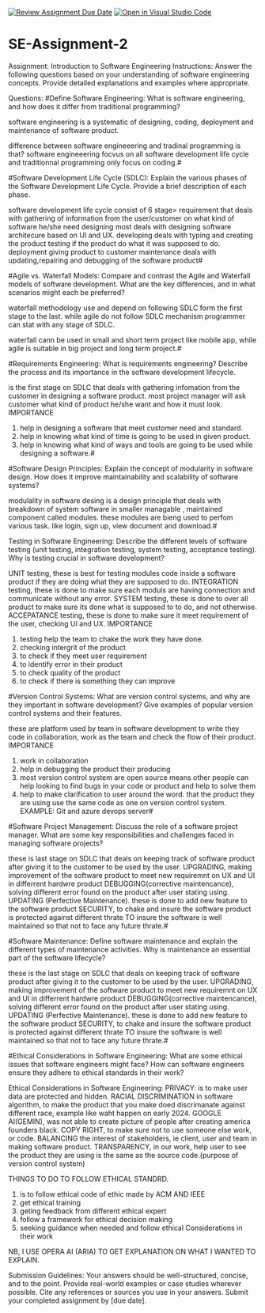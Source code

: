 [![Review Assignment Due Date](https://classroom.github.com/assets/deadline-readme-button-24ddc0f5d75046c5622901739e7c5dd533143b0c8e959d652212380cedb1ea36.svg)](https://classroom.github.com/a/-ucQIGTc)
[![Open in Visual Studio Code](https://classroom.github.com/assets/open-in-vscode-718a45dd9cf7e7f842a935f5ebbe5719a5e09af4491e668f4dbf3b35d5cca122.svg)](https://classroom.github.com/online_ide?assignment_repo_id=15245498&assignment_repo_type=AssignmentRepo)
# SE-Assignment-2
Assignment: Introduction to Software Engineering
Instructions:
Answer the following questions based on your understanding of software engineering concepts. Provide detailed explanations and examples where appropriate.

Questions:
#Define Software Engineering:
What is software engineering, and how does it differ from traditional programming?

software engineering is a systematic of designing, coding, deployment and maintenance of software product.

difference between software engineeering and tradinal programming is that?
software engineeering focvus on all software development life cycle and 
traditionnal programming only focus on coding.#


#Software Development Life Cycle (SDLC):
Explain the various phases of the Software Development Life Cycle. Provide a brief description of each phase.

software development life cycle consist of 6 stage>
requirement that deals with gathering of information from the user/customer on what kind of software he/she need
designing most deals with designing software architecure based on UI and UX.
developing deals with typing and creating the product
testing if the product do what it was supposed to do.
deployment giving product to customer
maintenance deals with updating,repairing and debugging of the software product#


#Agile vs. Waterfall Models:
Compare and contrast the Agile and Waterfall models of software development. What are the key differences, and in what scenarios might each be preferred?

waterfall methodology use and depend on following SDLC form the first stage to the last.
while agile do not follow SDLC mechanism programmer can stat with any stage of SDLC. 

waterfall cann be used in small and short term project like mobile app, 
while agile is suitable in big project and long term project.#


#Requirements Engineering:
What is requirements engineering? Describe the process and its importance in the software development lifecycle.

is the first stage on SDLC that deals with gathering infomation from the customer in designing a software product.
most project manager will ask customer what kind of product he/she want and how it must look.
IMPORTANCE
1. help in designing a software that meet customer need and standard.
2. help in knowing what kind of time is going to be used in given product.
3. help in knowing what kind of ways and tools are going to be used while designing a software.#


#Software Design Principles:
Explain the concept of modularity in software design. How does it improve maintainability and scalability of software systems?

modulality in software desing is a design principle that deals with breakdown of system software in smaller
managable , maintained component called modules. these modules are bieng used to perfom various task.
like login, sign up, view document and download.#


Testing in Software Engineering:
Describe the different levels of software testing (unit testing, integration testing, system testing, acceptance testing). Why is testing crucial in software development?

UNIT testing, these is best for testing modules code inside a software product if they are doing what they are supposed to do.
INTEGRATION testing, these is done to make sure each moduls are having connection and communicate without any error.
SYSTEM testing, these is done to over all product to make sure its done what is supposed to to do, and not otherwise.
ACCEPATANCE testing, these is done to make sure it meet requirement of the user, checking UI and UX.
IMPORTANCE
1. testing help the team to chake the work they have done.
2. checking intergrit of the product
3. to check if they meet user requirement
3. to identify error in their product
4. to check quality of the product
5. to check if there is something they can improve


#Version Control Systems:
What are version control systems, and why are they important in software development? Give examples of popular version control systems and their features.

these are platform used by team in software development to write they code in collaboration, work as the team and check the 
flow of their product.
IMPORTANCE
1. work in collaboration
2. help in debugging the product their producing
3. most version control system are open source means other people can help looking to find bugs in your code or product and help to solve them
4. help to make clarification to user around the word. that the product they are using use the same code as one on version control system.
EXAMPLE:  Git and azure devops server#


#Software Project Management:
Discuss the role of a software project manager. What are some key responsibilities and challenges faced in managing software projects?

these is last stage on SDLC that deals on keeping track of software product after giving it to the customer to be used by the user.
UPGRADING, making improvement of the software product to meet new requiremnt on UX and UI in differrent hardwre product
DEBUGGING(corrective maintencance), solving different error found on the product after user stating using.
UPDATING (Perfective Maintenance). these is done to add new feature to the software product
SECURITY, to chake and insure the software product is protected against different thrate 
TO insure the software is well maintained so that not to face any future thrate.#


#Software Maintenance:
Define software maintenance and explain the different types of maintenance activities. Why is maintenance an essential part of the software lifecycle?

these is the last stage on SDLC that deals on keeping track of software product after giving it to the customer to be used by the user.
UPGRADING, making improvement of the software product to meet new requiremnt on UX and UI in differrent hardwre product
DEBUGGING(corrective maintencance), solving different error found on the product after user stating using.
UPDATING (Perfective Maintenance). these is done to add new feature to the software product
SECURITY, to chake and insure the software product is protected against different thrate 
TO insure the software is well maintained so that not to face any future thrate.#


#Ethical Considerations in Software Engineering:
What are some ethical issues that software engineers might face? How can software engineers ensure they adhere to ethical standards in their work?

Ethical Considerations in Software Engineering:
PRIVACY: is to make user data are protected and hidden.
RACIAL DISCRIMINATION in software algorithm, to make the product that you make doed discrimanate against different race, example like waht happen on early 2024. 
        GOOGLE AI(GEMIN), was not able to create picture of people after creating america founders black.
COPY RIGHT, to make sure not to use someone else work, or code.
BALANCING the interest of stakeholders, ie client, user and team in making software product.
TRANSPARENCY, in our work, help user to see the product they are using is the same as the source code.(purpose of version control system)

THINGS TO DO TO FOLLOW ETHICAL STANDRD.
1. is to follow ethical code of ethic made by ACM AND IEEE
2. get ethical training
3. geting feedback from different ethical expert
4. follow a framework for ethical decision making
5. seeking guidance when needed and follow ethical Considerations in their work

NB, I USE OPERA AI (ARIA) TO GET EXPLANATION ON WHAT I WANTED TO EXPLAIN.







Submission Guidelines:
Your answers should be well-structured, concise, and to the point.
Provide real-world examples or case studies wherever possible.
Cite any references or sources you use in your answers.
Submit your completed assignment by [due date].
